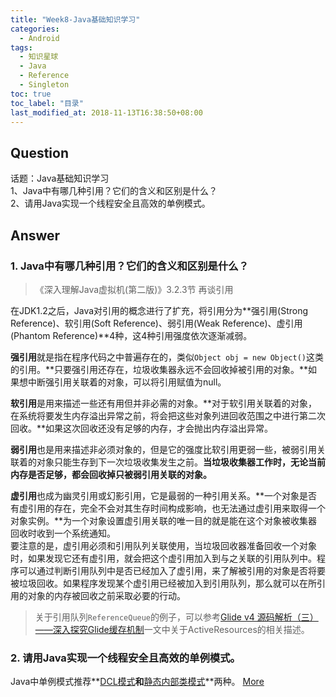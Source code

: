 ```yaml
---
title: "Week8-Java基础知识学习"
categories:
  - Android
tags:
  - 知识星球
  - Java
  - Reference
  - Singleton
toc: true
toc_label: "目录"
last_modified_at: 2018-11-13T16:38:50+08:00
---
```


## Question
话题：Java基础知识学习  
1、Java中有哪几种引用？它们的含义和区别是什么？  
2、请用Java实现一个线程安全且高效的单例模式。  

## Answer

### 1. Java中有哪几种引用？它们的含义和区别是什么？

> 《深入理解Java虚拟机(第二版)》3.2.3节 再谈引用


在JDK1.2之后，Java对引用的概念进行了扩充，将引用分为**强引用(Strong Reference)、软引用(Soft Reference)、弱引用(Weak Reference)、虚引用(Phantom Reference)**4种，这4种引用强度依次逐渐减弱。  

**强引用**就是指在程序代码之中普遍存在的，类似`Object obj = new Object()`这类的引用。**只要强引用还存在，垃圾收集器永远不会回收掉被引用的对象。**如果想中断强引用关联着的对象，可以将引用赋值为null。

**软引用**是用来描述一些还有用但并非必需的对象。**对于软引用关联着的对象，在系统将要发生内存溢出异常之前，将会把这些对象列进回收范围之中进行第二次回收。**如果这次回收还没有足够的内存，才会抛出内存溢出异常。

**弱引用**也是用来描述非必须对象的，但是它的强度比软引用更弱一些，被弱引用关联着的对象只能生存到下一次垃圾收集发生之前。**当垃圾收集器工作时，无论当前内存是否足够，都会回收掉只被弱引用关联的对象。**

**虚引用**也成为幽灵引用或幻影引用，它是最弱的一种引用关系。**一个对象是否有虚引用的存在，完全不会对其生存时间构成影响，也无法通过虚引用来取得一个对象实例。**为一个对象设置虚引用关联的唯一目的就是能在这个对象被收集器回收时收到一个系统通知。  
要注意的是，虚引用必须和引用队列关联使用，当垃圾回收器准备回收一个对象时，如果发现它还有虚引用，就会把这个虚引用加入到与之关联的引用队列中。程序可以通过判断引用队列中是否已经加入了虚引用，来了解被引用的对象是否将要被垃圾回收。如果程序发现某个虚引用已经被加入到引用队列，那么就可以在所引用的对象的内存被回收之前采取必要的行动。  

> 关于引用队列`ReferenceQueue`的例子，可以参考[Glide v4 源码解析（三）——深入探究Glide缓存机制](/android/glide3/#4-activeresources)一文中关于ActiveResources的相关描述。

### 2. 请用Java实现一个线程安全且高效的单例模式。  

Java中单例模式推荐**[DCL模式](/design%20patterns/singleton/#33-double-check-lockdcl模式)**和**[静态内部类模式](/design%20patterns/singleton/#34-静态内部类模式)**两种。  [More](/design%20patterns/singleton/)
